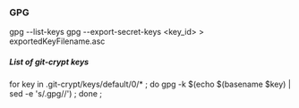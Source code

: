 ### GPG
gpg --list-keys
gpg --export-secret-keys <key_id> > exportedKeyFilename.asc


##### List of git-crypt keys 
for key in .git-crypt/keys/default/0/* ; do gpg -k $(echo $(basename $key) | sed -e 's/.gpg//') ; done ;


